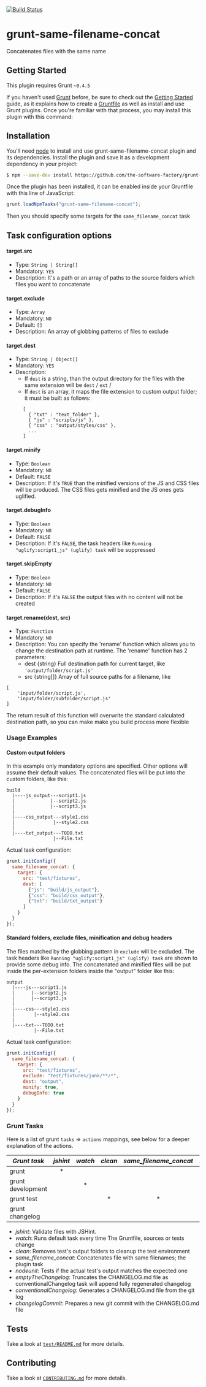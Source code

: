 [![Build Status](https://travis-ci.org/the-software-factory/grunt-components-concat.svg)](https://travis-ci.org/the-software-factory/grunt-components-concat)

# grunt-same-filename-concat

Concatenates files with the same name

## Getting Started
This plugin requires Grunt `~0.4.5`

If you haven't used [Grunt](http://gruntjs.com/) before, be sure to check out the [Getting Started](http://gruntjs.com/getting-started) guide, as it explains how to create a [Gruntfile](http://gruntjs.com/sample-gruntfile) as well as install and use Grunt plugins. Once you're familiar with that process, you may install this plugin with this command:

## Installation
You'll need [node](https://nodejs.org/) to install and use grunt-same-filename-concat plugin and its dependencies.
Install the plugin and save it as a development dependency in your project:
```sh
$ npm --save-dev install https://github.com/the-software-factory/grunt-components-concat.git
```

Once the plugin has been installed, it can be enabled inside your Gruntfile with this line of JavaScript:

```js
grunt.loadNpmTasks("grunt-same-filename-concat");
```

Then you should specify some targets for the `same_filename_concat` task

## Task configuration options

#### target.src
* Type: `String | String[]`
* Mandatory: `YES`
* Description: It's a path or an array of paths to the source folders which files you want to concatenate

#### target.exclude
* Type: `Array`
* Mandatory: `NO`
* Default: `[]`
* Description: An array of globbing patterns of files to exclude

#### target.dest
* Type: `String | Object[]`
* Mandatory: `YES`
* Description:
  * If `dest` is a string, than the output directory for the files with the same extension will be `dest` / `ext` /
  * If `dest` is an array, it maps the file extension to custom output folder; it must be built as follows:
```
      [
        { "txt" : "text_folder" },
        { "js" : "scripts/js" },
        { "css" : "output/styles/css" },
        ...
      ]
```

#### target.minify
* Type: `Boolean`
* Mandatory: `NO`
* Default: `FALSE`
* Description:
  If it's `TRUE` than the minified versions of the JS and CSS files will be produced.
  The CSS files gets minified and the JS ones gets uglified.

#### target.debugInfo
* Type: `Boolean`
* Mandatory: `NO`
* Default: `FALSE`
* Description: If it's `FALSE`, the task headers like `Running "uglify:script1_js" (uglify) task` will be suppressed

#### target.skipEmpty
* Type: `Boolean`
* Mandatory: `NO`
* Default: `FALSE`
* Description: If it's `FALSE` the output files with no content will not be created

#### target.rename(dest, src)
* Type: `Function`
* Mandatory: `NO`
* Description:
You can specify the 'rename' function which allows you to change the destination path at runtime.
The 'rename' function has 2 parameters:
    * dest {string} Full destination path for current target, like `'output/folder/script.js'`
    * src {string[]} Array of full source paths for a filename, like
```
[
    'input/folder/script.js',
    'input/folder/subfolder/script.js'
]
```
The return result of this function will overwrite the standard calculated destination path, so you
can make make you build process more flexible

### Usage Examples

#### Custom output folders
In this example only mandatory options are specified.
Other options will assume their default values.
The concatenated files will be put into the custom folders, like this:

```
build
  |----js_output---script1.js
  |             |--script2.js
  |             |--script3.js
  |
  |----css_output---style1.css
  |              |--style2.css
  |
  |----txt_output---TODO.txt
                 |--File.txt
```

Actual task configuration:

```js
grunt.initConfig({
  same_filename_concat: {
    target: {
      src: "test/fixtures",
      dest: [
        {"js": "build/js_output"},
        {"css": "build/css_output"},
        {"txt": "build/txt_output"}
      ]
    }
  }
});
```

#### Standard folders, exclude files, minification and debug headers
The files matched by the globbing pattern in `exclude` will be excluded.
The task headers like `Running "uglify:script1_js" (uglify) task` are shown to provide some debug info.
The concatenated and minified files will be put inside the per-extension folders inside the "output" folder like this:

```
output
  |----js---script1.js
  |      |--script2.js
  |      |--script3.js
  |
  |----css---style1.css
  |       |--style2.css
  |
  |----txt---TODO.txt
          |--File.txt
```


Actual task configuration:

```js
grunt.initConfig({
  same_filename_concat: {
    target: {
      src: "test/fixtures",
      exclude: "test/fixtures/junk/**/*",
      dest: "output",
      minify: true,
      debugInfo: true
    }
  }
});
```

### Grunt Tasks
Here is a list of grunt `tasks` => `actions` mappings, see below for a deeper explanation of the actions.

|   *Grunt task*    | *jshint* |  *watch*  | *clean* | *same_filename_concat* | *nodeunit* | *emptyTheChangelog* | *conventionalChangelog* | *changelogCommit* |
|-------------------|:--------:|:---------:|:-------:|:----------------------:|:----------:|:-------------------:|:-----------------------:|:-----------------:|
|      grunt        |    *     |           |         |                        |            |                     |                         |                   |
| grunt development |          |     *     |         |                        |            |                     |                         |                   |
|   grunt test      |          |           |    *    |            *           |     *      |                     |                         |                   |
| grunt changelog   |          |           |         |                        |            |          *          |            *            |         *         |

* *jshint*: Validate files with JSHint.
* *watch*: Runs default task every time The Gruntfile, sources or tests change
* *clean*: Removes test's output folders to cleanup the test environment
* *same_filename_concat*: Concatenates file with same filenames; the plugin task
* *nodeunit*: Tests if the actual test's output matches the expected one
* *emptyTheChangelog*: Truncates the CHANGELOG.md file as conventionalChangelog task will append fully regenerated changelog
* *conventionalChangelog*: Generates a CHANGELOG.md file from the git log
* *changelogCommit*: Prepares a new git commit with the CHANGELOG.md file

## Tests
Take a look at [`test/README.md`](test/README.md) for more details.

## Contributing
Take a look at [`CONTRIBUTING.md`](CONTRIBUTING.md) for more details.

